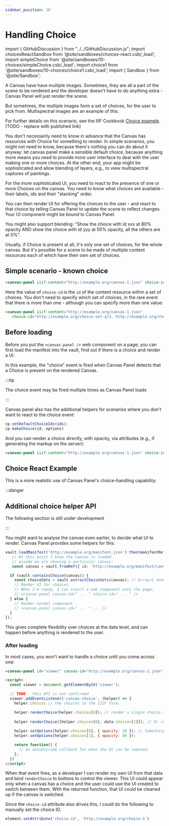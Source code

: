 ```yaml
---
sidebar_position: 10
---
```


# Handling Choice

import { GitHubDiscussion } from "../../GitHubDiscussion.js";
import choicesReactSandbox from '@site/sandboxes/choices-react.csb/_load';
import simpleChoice from '@site/sandboxes/10-choices/simpleChoice.csb/_load';
import choice1 from '@site/sandboxes/10-choices/choice1.csb/_load';
import { Sandbox } from '@site/Sandbox';

A Canvas have have multiple images. Sometimes, they are all a part of the scene to be rendered and the developer doesn't have to do anything extra - Canvas Panel will just render the scene.

But sometimes, the multiple images form a set of choices, for the user to pick from. Multispectral images are an example of this.

For further details on this scenario, see the IIIF Cookbook [Choice example](https://preview.iiif.io/cookbook/3333-choice/recipe/0033-choice/). (TODO - replace with published link)

You don't necessarily need to know in advance that the Canvas has resources with Choice for something to render. In simple scenarios, you might not need to know, because there's nothing you can do about it anyway: let canvas panel make a sensible default choice, because anything more means you need to provide _more_ user interface to deal with the user making one or more choices. At the other end, your app might be sophisticated and allow blending of layers, e.g., to view multispectral captures of paintings.

For the more sophisticated UI, you need to react to the presence of one or more Choices on the canvas. You need to know what choices are available - their labels, ids and their "stacking" order.

You can then render UI for offering the choices to the user - and react to that choice by telling Canvas Panel to update the scene to reflect changes. Your UI component might be _bound_ to Canvas Panel.

You might also support blending: "Show the choice with id xxx at 80% opacity AND show the choice with id yyy at 50% opacity, all the others are at 0%".

Usually, if Choice is present at all, it's only one set of choices, for the whole canvas. But it's possible for a scene to be made of multiple content resources each of which have their own set of choices.

## Simple scenario - known choice

<!-- TODO: GH-106 -->
```html
<canvas-panel iiif-content="http://example.org/canvas-1.json" choice-id="http://example.org/choice-1" />
```

<Sandbox stacked project={choice1} />


Here the value of `choice-id` is the `id` of the content resource within a set of choices. You don't need to specify which set of choices, in the rare event that there is more than one - although you can specify more than one value:

```html
<canvas-panel iiif-content="http://example.org/canvas-1.json" 
   choice-id="http://example.org/choice-set-a/3, http://example.org/choice-set-b/7" />
```

## Before loading

Before you put the `<canvas-panel />` web component on a page, you can first load the manifest into the vault, find out if there is a choice and render a UI.

In this example, the "choice" event is fired when Canvas Panel detects that a Choice is present on the rendered Canvas.

:::tip

The choice event may be fired multiple times as Canvas Panel loads

:::

<Sandbox project={simpleChoice} />

Canvas panel also has the additional helpers for scenarios where you don't want to react to the choice event:

```js
cp.setDefaultChoiceIds(ids);
cp.makeChoice(id, options)
```

And you can render a choice directly, with opacity, via attributes (e.g., if generating the markup on the server):

```html
<canvas-panel iiif-content="http://example.org/canvas-1.json" choice-id="http://example.org/choice-1#opacity=0.5" />
```

## Choice React Example

This is a more realistic use of Canvas Panel's choice-handling capability:


<Sandbox project={choicesReactSandbox} />

:::danger

## Additional choice helper API

The following section is still under development

:::

You might want to analyse the canvas even earlier, to decide what UI to render. Canvas Panel provides some helpers for this:

```js
vault.loadManifest('http://example.org/manifest.json').then(manifestRef => {
   // At this point I know the canvas is loaded.
   // assume we are showing a particular canvas:
   const canvas = vault.fromRef({ id: 'http://example.org/manifest/canvas-1.json', type: 'Canvas' });

  if (vault.containsChoice(canvas)) {
    const choiceSets = vault.extractChoiceSets(canvas); // Array<{ annotation: {}, choices: Choice[] }>
    // Render UI for choices.
    // When I'm ready, I can insert a web component onto the page:
    // <canvas-panel canvas-id=" ... " choice-id=" ... " />
  } else {
    // Render normal component
    // <canvas-panel canvas-id=" ... " ... />
  }
});
```

This gives complete flexibility over choices at the data level, and can happen before anything is rendered to the user.

### After loading

In most cases, you won't want to handle a choice until you come across one:

```html
<canvas-panel id="viewer" canvas-id="http://example.org/canvas-1.json" [ ... ] />

<script>
  const viewer = document.getElementById('viewer');

  // TODO - this API is not confirmed
  viewer.addEventListener('canvas-choice', (helper) => {
    helper.choices // the choices in the IIIF form.

    helper.renderChoice(helper.choices[0]); // render a single choice (hiding any others)
  
    helper.renderChoice([helper.choices[0], data.choices[1]]); // Or render multiple
  
    helper.setOptions(helper.choices[0], { opacity: 20 }); // Something to pass directly to the rendering
    helper.setOptions(helper.choices[1], { opacity: 80 });

    return function() {
      // An unsubscribe callback for when the UI can be removed.
    };
  })
</script>
```

When that event fires, as a developer I can render my own UI from that data and bind `renderChoice` to buttons to control the viewer. This UI could appear only when a canvas has a choice and the user could use the UI created to switch between them. With the returned function, that UI could be cleaned up if the canvas is switched.

Since the `choice-id` attribute also drives this, I could do the following to manually set the choice ID.

```js
element.setAttribute('choice-id', 'http://example.org/choice-1')
```

<GitHubDiscussion ghid="10" />

